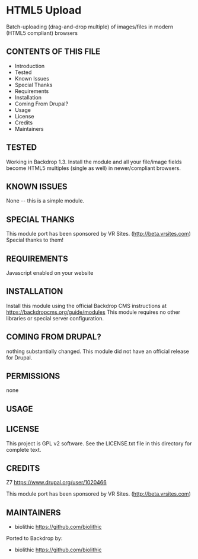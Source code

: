 HTML5 Upload
=============

Batch-uploading (drag-and-drop multiple) of images/files in modern (HTML5 compliant) browsers

CONTENTS OF THIS FILE
---------------------

 - Introduction
 - Tested
 - Known Issues
 - Special Thanks
 - Requirements
 - Installation
 - Coming From Drupal?
 - Usage
 - License
 - Credits
 - Maintainers

TESTED
-----

Working in Backdrop 1.3.  Install the module and all your file/image fields become HTML5 multiples (single as well) in newer/compliant browsers.

KNOWN ISSUES
---------------------

None -- this is a simple module.

SPECIAL THANKS
--------------

This module port has been sponsored by VR Sites. (http://beta.vrsites.com)  Special thanks to them!

REQUIREMENTS
------------

Javascript enabled on your website

INSTALLATION
------------

Install this module using the official Backdrop CMS instructions at https://backdropcms.org/guide/modules
This module requires no other libraries or special server configuration.

COMING FROM DRUPAL?
-------------------

nothing substantially changed.  This module did not have an official release for Drupal.

PERMISSIONS
------------

none

USAGE
-----


LICENSE
-------

This project is GPL v2 software. See the LICENSE.txt file in this directory for complete text.

CREDITS
-----------

Z7 <https://www.drupal.org/user/1020466>

This module port has been sponsored by VR Sites. (http://beta.vrsites.com)

MAINTAINERS
-----------

- biolithic <https://github.com/biolithic>

Ported to Backdrop by:

- biolithic <https://github.com/biolithic>
